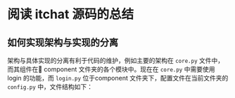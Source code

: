 # 阅读 itchat 源码的总结

## 如何实现架构与实现的分离

架构与具体实现的分离有利于代码的维护，例如主要的架构在 `core.py` 文件中，而其组件在 component 文件夹的各个模块中。现在在 `core.py` 中需要使用 login 的功能，而 `login.py` 位于component 文件夹下，配置文件在当前文件夹的 `config.py` 中，文件结构如下：
